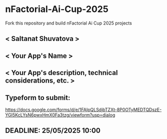 # nFactorial-Ai-Cup-2025
Fork this repository and build nFactorial Ai Cup 2025 projects 

## < Saltanat Shuvatova >

## < Your App's Name >

## < Your App's description, technical considerations, etc. >


## Typeform to submit:
https://docs.google.com/forms/d/e/1FAIpQLSdjbTZXt-8P0OTyMEDTQDszE-YGI5KcLYsN6pwxHmX0Fa3tzg/viewform?usp=dialog

## DEADLINE: 25/05/2025 10:00
